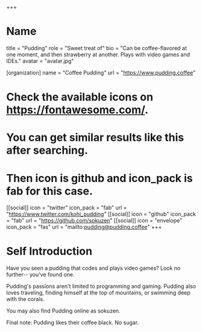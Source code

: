 +++
# Name
title = "Pudding"
role = "Sweet treat of"
bio = "Can be coffee-flavored at one moment, and then strawberry at another. Plays with video games and IDEs."
avatar = "avatar.jpg"

[organization]
  name = "Coffee Pudding"
  url = "https://www.pudding.coffee"

# Check the available icons on https://fontawesome.com/.
# You can get similar results like this <i class="fab fa-github"></i> after searching.
# Then icon is github and icon_pack is fab for this case.
[[social]]
  icon = "twitter"
  icon_pack = "fab"
  url = "https://www.twitter.com/kohi_pudding"
[[social]]
  icon = "github"
  icon_pack = "fab"
  url = "https://github.com/sokuzen"
[[social]]
  icon = "envelope"
  icon_pack = "fas"
  url = "mailto:pudding@pudding.coffee"
+++

# Self Introduction

Have you seen a pudding that codes and plays video games? Look no further-- you've found one.

Pudding's passions aren't limited to programming and gaming. Pudding also loves traveling, finding himself at the top of mountains, or swimming deep with the corals.

You may also find Pudding online as sokuzen.

Final note: Pudding likes their coffee black. No sugar.